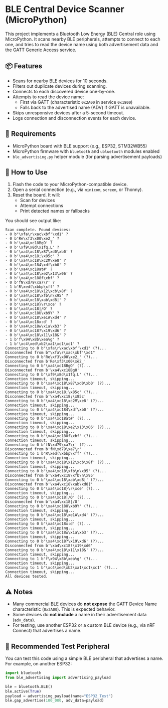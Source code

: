 # BLE Central Device Scanner (MicroPython)

This project implements a Bluetooth Low Energy (BLE) Central role using MicroPython. It scans nearby BLE peripherals, attempts to connect to each one, and tries to read the device name using both advertisement data and the GATT Generic Access service.

## 📦 Features

- Scans for nearby BLE devices for 10 seconds.
- Filters out duplicate devices during scanning.
- Connects to each discovered device one-by-one.
- Attempts to read the device name:
  - First via GATT (characteristic `0x2A00` in service `0x1800`)
  - Falls back to the advertised name (ADV) if GATT is unavailable.
- Skips unresponsive devices after a 5-second timeout.
- Logs connection and disconnection events for each device.

## 🔧 Requirements

- MicroPython board with BLE support (e.g., ESP32, STM32WB55)
- MicroPython firmware with `bluetooth` and `ubluetooth` modules enabled
- `ble_advertising.py` helper module (for parsing advertisement payloads)

## 🚀 How to Use

1. Flash the code to your MicroPython-compatible device.
2. Open a serial connection (e.g., via `minicom`, `screen`, or Thonny).
3. Reset the board. It will:
   - Scan for devices
   - Attempt connections
   - Print detected names or fallbacks

You should see output like:

```
Scan complete. Found devices:                                                                                                                        
- 0 b"\xfa\r\xac\xbf'\xd1" ?                                                                                                                         
- 0 b'Re\xf3\x00\xe2_' ?                                                                                                                             
- 0 b'\xa4\xc18BgO' ?                                                                                                                                
- 0 b'\xf9\x8d\x1fq.L' ?
- 0 b'\xa4\xc18\x87\xd0\xb0' ?
- 0 b'\xa4\xc18;\x85c' ?
- 0 b'\xa4\xc18\xc2M\xe8' ?
- 0 b'\xa4\xc184\xdf\xb0' ?
- 0 b'\xa4\xc18at#' ?
- 0 b'\xa4\xc18\xe2\x13\x06' ?
- 0 b'\xa4\xc188f\xbf' ?
- 0 b'fN\xd79\xa7\r' ?
- 1 b'R\xed(\xbbp\xff' ?
- 0 b'\xa4\xc18\x12\xcb\x8f' ?
- 0 b'\xa4\xc18\xfb\n\x95' ?
- 0 b'\xa4\xc18\xab\xd8|' ?
- 0 b'\xa4\xc18}\r\xce' ?
- 0 b'\xa4\xc18|/O' ?
- 0 b'\xa4\xc18U\xb9Y' ?
- 0 b'\xa4\xc18\xe1A\xd4' ?
- 0 b'\xa4\xc18x:d' ?
- 0 b'\xa4\xc18w\x1a\xb3' ?
- 0 b'\xa4\xc18?\x19\xd6' ?
- 0 b'\xa4\xc18\x11\x18&' ?
- 1 b'f\x94\x8b\xea%g' ?
- 1 b'\xc4\xed\xb2\xa1\xc1\xc1' ?
Connecting to 0 b"\xfa\r\xac\xbf'\xd1" (?)...
Disconnected from b"\xfa\r\xac\xbf'\xd1"
Connecting to 0 b'Re\xf3\x00\xe2_' (?)...
Disconnected from b'Re\xf3\x00\xe2_'
Connecting to 0 b'\xa4\xc18BgO' (?)...
Disconnected from b'\xa4\xc18BgO'
Connecting to 0 b'\xf9\x8d\x1fq.L' (?)...
Connection timeout, skipping...
Connecting to 0 b'\xa4\xc18\x87\xd0\xb0' (?)...
Connection timeout, skipping...
Connecting to 0 b'\xa4\xc18;\x85c' (?)...
Disconnected from b'\xa4\xc18;\x85c'
Connecting to 0 b'\xa4\xc18\xc2M\xe8' (?)...
Connection timeout, skipping...
Connecting to 0 b'\xa4\xc184\xdf\xb0' (?)...
Connection timeout, skipping...
Connecting to 0 b'\xa4\xc18at#' (?)...
Connection timeout, skipping...
Connecting to 0 b'\xa4\xc18\xe2\x13\x06' (?)...
Connection timeout, skipping...
Connecting to 0 b'\xa4\xc188f\xbf' (?)...
Connection timeout, skipping...
Connecting to 0 b'fN\xd79\xa7\r' (?)...
Disconnected from b'fN\xd79\xa7\r'
Connecting to 1 b'R\xed(\xbbp\xff' (?)...
Connection timeout, skipping...
Connecting to 0 b'\xa4\xc18\x12\xcb\x8f' (?)...
Connection timeout, skipping...
Connecting to 0 b'\xa4\xc18\xfb\n\x95' (?)...
Disconnected from b'\xa4\xc18\xfb\n\x95'
Connecting to 0 b'\xa4\xc18\xab\xd8|' (?)...
Disconnected from b'\xa4\xc18\xab\xd8|'
Connecting to 0 b'\xa4\xc18}\r\xce' (?)...
Connection timeout, skipping...
Connecting to 0 b'\xa4\xc18|/O' (?)...
Disconnected from b'\xa4\xc18|/O'
Connecting to 0 b'\xa4\xc18U\xb9Y' (?)...
Connection timeout, skipping...
Connecting to 0 b'\xa4\xc18\xe1A\xd4' (?)...
Connection timeout, skipping...
Connecting to 0 b'\xa4\xc18x:d' (?)...
Connection timeout, skipping...
Connecting to 0 b'\xa4\xc18w\x1a\xb3' (?)...
Connection timeout, skipping...
Connecting to 0 b'\xa4\xc18?\x19\xd6' (?)...
Disconnected from b'\xa4\xc18?\x19\xd6'
Connecting to 0 b'\xa4\xc18\x11\x18&' (?)...
Connection timeout, skipping...
Connecting to 1 b'f\x94\x8b\xea%g' (?)...
Connection timeout, skipping...
Connecting to 1 b'\xc4\xed\xb2\xa1\xc1\xc1' (?)...
Connection timeout, skipping...
All devices tested.
```

## ⚠️ Notes

- Many commercial BLE devices do **not expose** the GATT Device Name characteristic (`0x2A00`). This is expected behavior.
- Some devices do **not include** a name in their advertisement data (`adv_data`).
- For testing, use another ESP32 or a custom BLE device (e.g., via nRF Connect) that advertises a name.

## 🧪 Recommended Test Peripheral

You can test this code using a simple BLE peripheral that advertises a name. For example, on another ESP32:

```python
import bluetooth
from ble_advertising import advertising_payload

ble = bluetooth.BLE()
ble.active(True)
payload = advertising_payload(name="ESP32_Test")
ble.gap_advertise(100_000, adv_data=payload)
```
